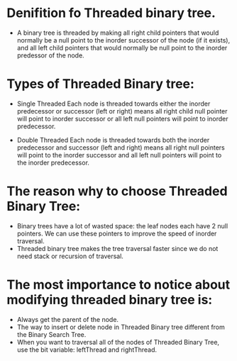# Denifition fo Threaded binary tree. 
  - A binary tree is threaded by making all right child pointers that would normally be a null point to the inorder successor of the node (if it exists), 
  and all left child pointers that would normally be null point to the inorder predessor of the node. 
  
  
# Types of Threaded Binary tree:
  - Single Threaded
  Each node is threaded towards either the inorder predecessor or successor (left or right) means all right child null pointer will point to 
  inorder successor or all left null pointers will point to inorder predecessor. 
  
  - Double Threaded 
  Each node is threaded towards both the inorder predecessor and successor (left and right) means all right null pointers will point to 
  the inorder successor and all left null pointers will point to the inorder predecessor. 

  
# The reason why to choose Threaded Binary Tree:
  - Binary trees have a lot of wasted space: the leaf nodes each have 2 null pointers. We can use these pointers to improve the speed of 
  inorder traversal. 
  - Threaded binary tree makes the tree traversal faster since we do not need stack or recursion of traversal. 


# The most importance to notice about modifying threaded binary tree is:
  - Always get the parent of the node. 
  - The way to insert or delete node in Threaded Binary tree different from the Binary Search Tree. 
  - When you want to traversal all of the nodes of Threaded Binary Tree, use the bit variable: leftThread and rightThread. 
